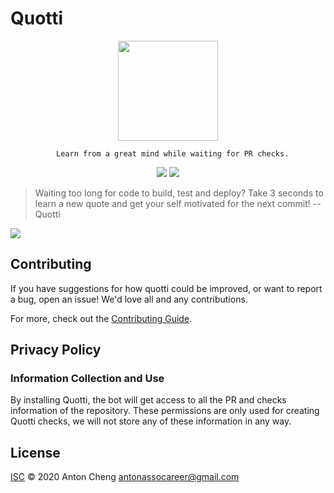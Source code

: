 # Quotti

> 
<p align="center">
<img src="https://upload.wikimedia.org/wikipedia/commons/5/50/Closed_Book_Icon.svg" height=160>

<p align="center"><code>  Learn from a great mind while waiting for PR checks.</code></p>
<p align="center">
<a href="https://opensource.org/licenses/ISC"><img src="https://img.shields.io/github/license/antoncoding/quotti?style=for-the-badge"/></a> <a href="https://github.com/marketplace/quotti"><img src="https://img.shields.io/badge/Marketplace-Github-blue?style=for-the-badge"> </a>

> Waiting too long for code to build, test and deploy? Take 3 seconds to learn a new quote and get your self motivated for the next commit!  -- Quotti

<img src="https://i.imgur.com/17ELP4V.png">
</p>

## Contributing

If you have suggestions for how quotti could be improved, or want to report a bug, open an issue! We'd love all and any contributions.

For more, check out the [Contributing Guide](CONTRIBUTING.md).

## Privacy Policy

### Information Collection and Use

By installing Quotti, the bot will get access to all the PR and checks information of the repository. These permissions are only used for creating Quotti checks, we will not store any of these information in any way.

## License

[ISC](LICENSE) © 2020 Anton Cheng <antonassocareer@gmail.com>
